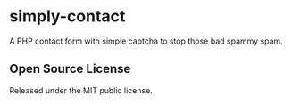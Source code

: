 simply-contact
===============
A PHP contact form with simple captcha to stop those bad spammy spam.

## Open Source License

Released under the MIT public license.
